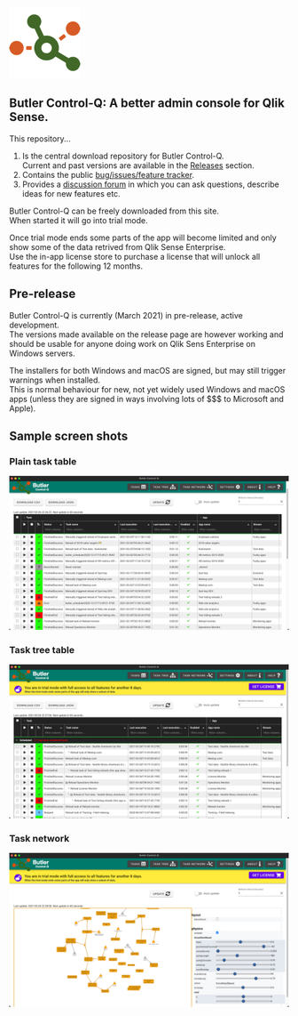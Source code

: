 ![butler-control-q-logo](./img/icon_128x128.png "Butler Control-Q logo")

## Butler Control-Q: A better admin console for Qlik Sense.

This repository...

1. Is the central download repository for Butler Control-Q.  
   Current and past versions are available in the [Releases](https://github.com/ptarmiganlabs/butler-control-q-public/releases) section.
2. Contains the public [bug/issues/feature tracker](https://github.com/ptarmiganlabs/butler-control-q-public/issues).
3. Provides a [discussion forum](https://github.com/ptarmiganlabs/butler-control-q-public/discussions) in which you can ask questions, describe ideas for new features etc.

Butler Control-Q can be freely downloaded from this site.  
When started it will go into trial mode.  

Once trial mode ends some parts of the app will become limited and only show some of the data retrived from Qlik Sense Enterprise.  
Use the in-app license store to purchase a license that will unlock all features for the following 12 months.

## Pre-release

Butler Control-Q is currently (March 2021) in pre-release, active development.  
The versions made available on the release page are however working and should be usable for anyone doing work on Qlik Sens Enterprise on Windows servers. 

The installers for both Windows and macOS are signed, but may still trigger warnings when installed.  
This is normal behaviour for new, not yet widely used Windows and macOS apps (unless they are signed in ways involving lots of $$$ to Microsoft and Apple).

## Sample screen shots

### Plain task table

![butler-control-q-plain-task-table](./img/butler-control-q-plain-task-table.png "Butler Control-Q plain task table")

### Task tree table

![butler-control-q-tree-task-table](./img/butler-control-q-tree-task-table.png "Butler Control-Q tree task table")

### Task network

![butler-control-q-task-network](./img/butler-control-q-task-network.png "Butler Control-Q task network")
